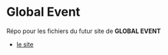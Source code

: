 # Global Event 

Répo pour les fichiers du futur site de __GLOBAL EVENT__ 


*    [le site](./file)
